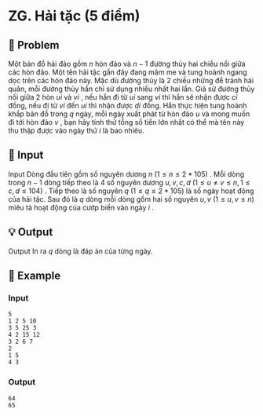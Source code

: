 # ZG. Hải tặc (5 điểm)

## 📖 Problem

Một bản đồ hải đảo gồm
$n$
hòn đảo và
$n- 1$
đường thủy hai chiều nối giữa các hòn đảo. Một tên hải tặc gần đây đang mâm me và tung hoành ngang dọc trên các hòn đảo này. Mặc dù đường thủy là
$2$
chiều những để tránh hải quân, mỗi đường thủy hắn chỉ sử dụng nhiều nhất hai lần. Giả sử đường thủy nối giữa
$2$
hòn
$ui$
và
$vi$
, nếu hắn đi từ
$ui$
sang
$vi$
thì hắn sẽ nhận được
$ci$
đồng, nếu đi từ
$vi$
đến
$ui$
thì nhận được
$di$
đồng.
Hắn thực hiện tung hoành khắp bản đồ trong
$q$
ngày, mỗi ngày xuất phát từ hòn đảo
$u$
và mong muốn đi tới hòn đảo
$v$
, bạn hãy tính thử tổng số tiền lớn nhất có thể mà tên này thu thập được vào ngày thứ
$i$
là bao nhiêu.


## 🧩 Input

Input
Dòng đầu tiên gồm số nguyên dương
$n$
$(1 ≤n≤ 2 * 105)$
.
Mỗi dòng trong
$n- 1$
dòng tiếp theo là
$4$
số nguyên dương
$u,v,c,d$
$(1 ≤u≠v≤n, 1 ≤c,d≤ 104)$
.
Tiếp theo là số nguyên
$q$
$(1 ≤q≤ 2 * 105)$
là số ngày hoạt động của hải tặc.
Sau đó là
$q$
dòng mỗi dòng gồm hai số nguyên
$u,v$
$(1 ≤u,v≤n)$
miêu tả hoạt động của cướp biển vào ngày
$i$
.


## 💡 Output

Output
In ra
$q$
dòng là đáp án của từng ngày.


## 🧠 Example

### Input

```text
5
1 2 5 10
3 5 25 3
4 2 15 12
3 2 6 7
2
1 5
4 3
```

### Output

```text
64
65
```


